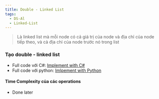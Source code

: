 ```yaml
---
title: Double - Linked List
tags:
  - DS-Al
  - Linked-List
---
```

> Là linked list mà mỗi node có cả giá trị của node và địa chỉ của node tiếp theo, và cả địa chỉ của node trước nó trong list


### Tạo double - linked list

- Full code với C#: [Implement with C#](https://github.com/HoangDucHiep/Coursera---Data-Structures-and-Algorithms-Specialization/blob/main/Data_Structures/data_structure_implementations/linked_list/c_sharp/LinkedList/DoubleLinkedList.cs)
- Full code với python: [Imlpement with Python](https://github.com/HoangDucHiep/Coursera---Data-Structures-and-Algorithms-Specialization/blob/main/Data_Structures/data_structure_implementations/linked_list/python/dllist.py)
#### Time Complexity của các operations
- Done later
